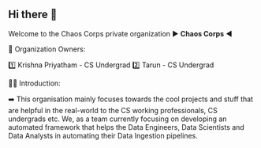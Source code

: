 ## Hi there 👋

Welcome to the Chaos Corps private organization ▶️ **Chaos Corps** ◀️


🚂 Organization Owners:

1️⃣ Krishna Priyatham - CS Undergrad
2️⃣ Tarun - CS Undergrad

🙋‍♀️ Introduction:

➡️ This organisation mainly focuses towards the cool projects and stuff that are helpful in the real-world to the CS working professionals, CS undergrads etc. We, as a team currently focusing on developing an automated framework that helps the Data Engineers, Data Scientists and Data Analysts in automating their Data Ingestion pipelines.
